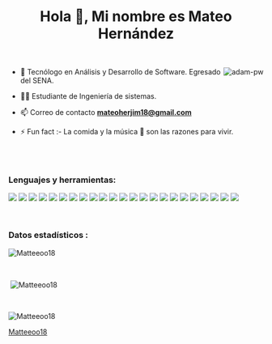 <h1 align="center">Hola 👋, Mi nombre es Mateo Hernández</h1>

<br>

<p><img align="right" src="https://github.com/Adam-pw/Adam-pw/blob/main/animation_500_kxa883sd.gif" alt="adam-pw" /></p>


- 🌱 Tecnólogo en Análisis y Desarrollo de Software. Egresado del SENA.

- 🧑‍🎓 Estudiante de Ingeniería de sistemas.

- 📫 Correo de contacto **mateoherjim18@gmail.com**

- ⚡ Fun fact :- La comida y la música 🎵 son las razones para vivir.

<br>

<br>

<h3 align="left">Lenguajes y herramientas:</h3>
<p align="left"> 
<img src="https://img.shields.io/badge/css3-%231572B6.svg?style=for-the-badge&logo=css3&logoColor=white">
<img src="https://img.shields.io/badge/html5-%23E34F26.svg?style=for-the-badge&logo=html5&logoColor=white"> 
<img src="https://img.shields.io/badge/java-%23ED8B00.svg?style=for-the-badge&logo=openjdk&logoColor=white">
<img src="https://img.shields.io/badge/javascript-%23323330.svg?style=for-the-badge&logo=javascript&logoColor=%23F7DF1E">
<img src="https://img.shields.io/badge/php-%23777BB4.svg?style=for-the-badge&logo=php&logoColor=white">
<img src="https://img.shields.io/badge/python-3670A0?style=for-the-badge&logo=python&logoColor=ffdd54">
<img src="https://img.shields.io/badge/bootstrap-%238511FA.svg?style=for-the-badge&logo=bootstrap&logoColor=white">
<img src="https://img.shields.io/badge/laravel-%23FF2D20.svg?style=for-the-badge&logo=laravel&logoColor=white">
<img src="https://img.shields.io/badge/vuejs-%2335495e.svg?style=for-the-badge&logo=vuedotjs&logoColor=%234FC08D">
<img src="https://img.shields.io/badge/FastAPI-005571?style=for-the-badge&logo=fastapi">
<img src="https://img.shields.io/badge/spring-%236DB33F.svg?style=for-the-badge&logo=spring&logoColor=white">
<img src="ttps://img.shields.io/badge/jinja-white.svg?style=for-the-badge&logo=jinja&logoColor=black">
<img src="https://img.shields.io/badge/mysql-4479A1.svg?style=for-the-badge&logo=mysql&logoColor=white">
<img src="https://img.shields.io/badge/MariaDB-003545?style=for-the-badge&logo=mariadb&logoColor=white">
<img src="https://img.shields.io/badge/git-%23F05033.svg?style=for-the-badge&logo=git&logoColor=white">
<img src="https://img.shields.io/badge/github-%23121011.svg?style=for-the-badge&logo=github&logoColor=white">
<img src="https://img.shields.io/badge/OneDrive-0078D4.svg?style=for-the-badge&logo=microsoftonedrive&logoColor=white">
<img src="https://img.shields.io/badge/Visual%20Studio%20Code-0078d7.svg?style=for-the-badge&logo=visual-studio-code&logoColor=white">
<img src="https://img.shields.io/badge/NetBeansIDE-1B6AC6.svg?style=for-the-badge&logo=apache-netbeans-ide&logoColor=white">
<img src="https://img.shields.io/badge/android%20studio-346ac1?style=for-the-badge&logo=android%20studio&logoColor=white">
<img src="https://img.shields.io/badge/sublime_text-%23575757.svg?style=for-the-badge&logo=sublime-text&logoColor=important">
<img src="https://img.shields.io/badge/power_bi-F2C811?style=for-the-badge&logo=powerbi&logoColor=black">
<img src="https://img.shields.io/badge/adobe%20illustrator-%23FF9A00.svg?style=for-the-badge&logo=adobe%20illustrator&logoColor=white">
</p>

<br>

<h3>Datos estadísticos :</h3>
<p><img align="center"
    src="https://github-readme-stats.vercel.app/api/top-langs?username=Matteeoo18&show_icons=true&locale=en&bg_color=0d1117&text_color=ffffff&layout=compact"
    alt="Matteeoo18" 
    bg_color=#808080/></p>

<br>

<p>&nbsp;<img align="center" src="https://github-readme-stats.vercel.app/api?username=Matteeoo18&show_icons=true&locale=en&bg_color=0d1117&text_color=ffffff&repo=convoychat"
    alt="Matteeoo18" /></p>

<br>

<p><img align="center" src="https://github-readme-streak-stats.herokuapp.com/?user=Matteeoo18&theme=dark&background=0d1117&date_format=M%20j%5B%2C%20Y%5D" alt="Matteeoo18" /></p>
      

[Matteeoo18](https://github.com/Matteeoo18)
